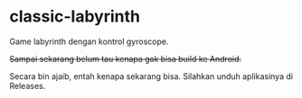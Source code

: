 # classic-labyrinth
 Game labyrinth dengan kontrol gyroscope.

~~Sampai sekarang belum tau kenapa gak bisa build ke Android.~~

Secara bin ajaib, entah kenapa sekarang bisa.
Silahkan unduh aplikasinya di Releases.
